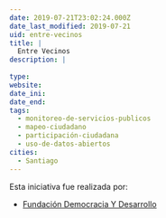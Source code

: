 ```yaml
---
date: 2019-07-21T23:02:24.000Z
date_last_modified: 2019-07-21
uid: entre-vecinos
title: |
  Entre Vecinos
description: |
  
type: 
website: 
date_ini: 
date_end: 
tags:
  - monitoreo-de-servicios-publicos
  - mapeo-ciudadano
  - participación-ciudadana
  - uso-de-datos-abiertos
cities: 
  - Santiago
---
```


Esta iniciativa fue realizada por:

- [Fundación Democracia Y Desarrollo](/organizaciones/fundacion-democracia-y-desarrollo)

